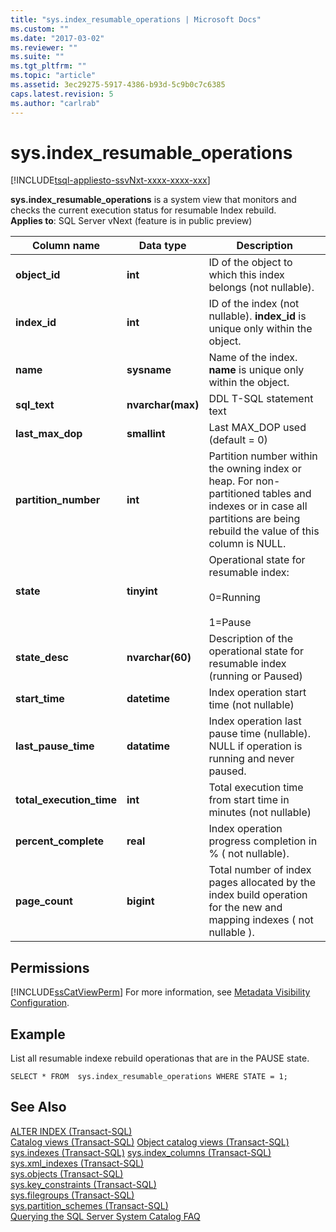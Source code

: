```yaml
---
title: "sys.index_resumable_operations | Microsoft Docs"
ms.custom: ""
ms.date: "2017-03-02"
ms.reviewer: ""
ms.suite: ""
ms.tgt_pltfrm: ""
ms.topic: "article"
ms.assetid: 3ec29275-5917-4386-b93d-5c9b0c7c6385
caps.latest.revision: 5
ms.author: "carlrab"
---
```

# sys.index_resumable_operations
[!INCLUDE[tsql-appliesto-ssvNxt-xxxx-xxxx-xxx](../../../a9notintoc/includes/tsql-appliesto-ssvnxt-xxxx-xxxx-xxx.md)]

  **sys.index_resumable_operations** is a system view that monitors and checks the current execution status for resumable Index rebuild.  
  **Applies to**: SQL Server vNext (feature is in public preview)
  
|Column name|Data type|Description|  
|-----------------|---------------|-----------------|  
|**object_id**|**int**|ID of the object to which this index belongs (not nullable).|  
|**index_id**|**int**|ID of the index (not nullable). **index_id** is unique only within the object.|
|**name**|**sysname**|Name of the index. **name** is unique only within the object.|  
|**sql_text**|**nvarchar(max)**|DDL T-SQL statement text|
|**last_max_dop**|**smallint**|Last MAX_DOP used (default = 0)|
|**partition_number**|**int**|Partition number within the owning index or heap. For non-partitioned tables and indexes or in case all partitions are being rebuild the value of this column is NULL.|
|**state**|**tinyint**|Operational state for resumable index:<br /><br />0=Running<br /><br />1=Pause|
|**state_desc**|**nvarchar(60)**|Description of the operational state for resumable index (running or Paused)|  
|**start_time**|**datetime**|Index operation start time (not nullable)|
|**last_pause_time**|**datatime**| Index operation last pause time (nullable). NULL if operation is running and never paused.|
|**total_execution_time**|**int**|Total execution time from start time in minutes (not nullable)|
|**percent_complete**|**real**|Index operation progress completion in % ( not nullable).|
|**page_count**|**bigint**|Total number of index pages allocated by the index build operation for the new and mapping indexes ( not nullable ). 


## Permissions  
 [!INCLUDE[ssCatViewPerm](../../../relational-databases/reference/system-catalog-views/includes/sscatviewperm-md.md)] For more information, see [Metadata Visibility Configuration](../../../relational-databases/security/metadata-visibility-configuration.md).  
  
## Example  
 List all resumable indexe rebuild operationas that are in the PAUSE state. 
  
```  
SELECT * FROM  sys.index_resumable_operations WHERE STATE = 1;  
```  
  
## See Also 
 [ALTER INDEX &#40;Transact-SQL&#41;](../../../t-sql/statements/alter-index-transact-sql.md)    
 [Catalog views &#40;Transact-SQL&#41;](../../../relational-databases/reference/system-catalog-views/catalog-views-transact-sql.md)
 [Object catalog views &#40;Transact-SQL&#41;](../../../relational-databases/reference/system-catalog-views/object-catalog-views-transact-sql.md)
 [sys.indexes &#40;Transact-SQL&#41;](../../../relational-databases/reference/system-catalog-views/sys.indexes-transact-sql.md) 
 [sys.index_columns &#40;Transact-SQL&#41;](../../../relational-databases/reference/system-catalog-views/sys.index-columns-transact-sql.md)   
 [sys.xml_indexes &#40;Transact-SQL&#41;](../../../relational-databases/reference/system-catalog-views/sys.xml-indexes-transact-sql.md)   
 [sys.objects &#40;Transact-SQL&#41;](../../../relational-databases/reference/system-catalog-views/sys.objects-transact-sql.md)   
 [sys.key_constraints &#40;Transact-SQL&#41;](../../../relational-databases/reference/system-catalog-views/sys.key-constraints-transact-sql.md)   
 [sys.filegroups &#40;Transact-SQL&#41;](../../../relational-databases/reference/system-catalog-views/sys.filegroups-transact-sql.md)   
 [sys.partition_schemes &#40;Transact-SQL&#41;](../../../relational-databases/reference/system-catalog-views/sys.partition-schemes-transact-sql.md)   
 [Querying the SQL Server System Catalog FAQ](../../../relational-databases/reference/system-catalog-views/querying-the-sql-server-system-catalog-faq.md)   
  
  